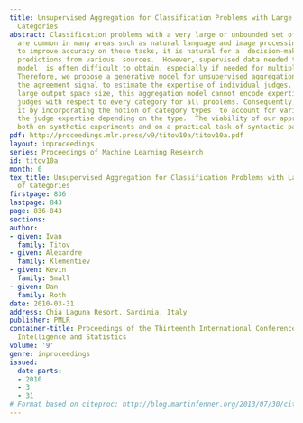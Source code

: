 ```yaml
---
title: Unsupervised Aggregation for Classification Problems with Large Numbers of
  Categories
abstract: Classification problems with a very large or unbounded set of output categories
  are common in many areas such as natural language and image processing. In order
  to improve accuracy on these tasks, it is natural for a  decision-maker to  combine
  predictions from various  sources.  However, supervised data needed to fit an aggregation
  model  is often difficult to obtain, especially if needed for multiple domains.
  Therefore, we propose a generative model for unsupervised aggregation which exploits
  the agreement signal to estimate the expertise of individual judges.  Due to the
  large output space size, this aggregation model cannot encode expertise of constituent
  judges with respect to every category for all problems. Consequently, we extend
  it by incorporating the notion of category types  to account for variability  of
  the judge expertise depending on the type.  The viability of our approach is demonstrated
  both on synthetic experiments and on a practical task of syntactic parser aggregation.
pdf: http://proceedings.mlr.press/v9/titov10a/titov10a.pdf
layout: inproceedings
series: Proceedings of Machine Learning Research
id: titov10a
month: 0
tex_title: Unsupervised Aggregation for Classification Problems with Large Numbers
  of Categories
firstpage: 836
lastpage: 843
page: 836-843
sections: 
author:
- given: Ivan
  family: Titov
- given: Alexandre
  family: Klementiev
- given: Kevin
  family: Small
- given: Dan
  family: Roth
date: 2010-03-31
address: Chia Laguna Resort, Sardinia, Italy
publisher: PMLR
container-title: Proceedings of the Thirteenth International Conference on Artificial
  Intelligence and Statistics
volume: '9'
genre: inproceedings
issued:
  date-parts:
  - 2010
  - 3
  - 31
# Format based on citeproc: http://blog.martinfenner.org/2013/07/30/citeproc-yaml-for-bibliographies/
---
```

